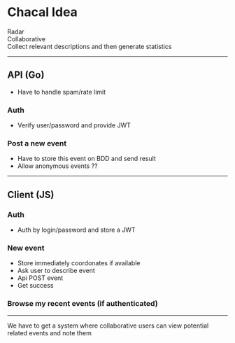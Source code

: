# Chacal Idea  

Radar  
Collaborative  
Collect relevant descriptions and then generate statistics

***
## API (Go)
- Have to handle spam/rate limit
### Auth
- Verify user/password and provide JWT
### Post a new event
- Have to store this event on BDD and send result
- Allow anonymous events ??

***
## Client (JS)
### Auth
- Auth by login/password and store a JWT
### New event
- Store immediately coordonates if available
- Ask user to describe event
- Api POST event
- Get success
### Browse my recent events (if authenticated)

***
We have to get a system where collaborative users can view potential related events and note them
